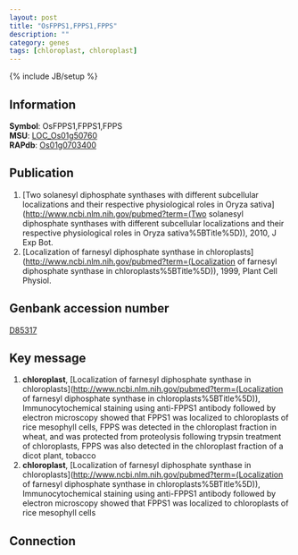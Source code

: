 ```yaml
---
layout: post
title: "OsFPPS1,FPPS1,FPPS"
description: ""
category: genes
tags: [chloroplast, chloroplast]
---
```

{% include JB/setup %}

## Information
__Symbol__: OsFPPS1,FPPS1,FPPS  
__MSU__: [LOC_Os01g50760](http://rice.plantbiology.msu.edu/cgi-bin/ORF_infopage.cgi?orf=LOC_Os01g50760)  
__RAPdb__: [Os01g0703400](http://rapdb.dna.affrc.go.jp/viewer/gbrowse_details/irgsp1?name=Os01g0703400)  

## Publication
1. [Two solanesyl diphosphate synthases with different subcellular localizations and their respective physiological roles in Oryza sativa](http://www.ncbi.nlm.nih.gov/pubmed?term=(Two solanesyl diphosphate synthases with different subcellular localizations and their respective physiological roles in Oryza sativa%5BTitle%5D)), 2010, J Exp Bot.
2. [Localization of farnesyl diphosphate synthase in chloroplasts](http://www.ncbi.nlm.nih.gov/pubmed?term=(Localization of farnesyl diphosphate synthase in chloroplasts%5BTitle%5D)), 1999, Plant Cell Physiol.

## Genbank accession number
[D85317](http://www.ncbi.nlm.nih.gov/nuccore/D85317)

## Key message
1. __chloroplast__, [Localization of farnesyl diphosphate synthase in chloroplasts](http://www.ncbi.nlm.nih.gov/pubmed?term=(Localization of farnesyl diphosphate synthase in chloroplasts%5BTitle%5D)),  Immunocytochemical staining using anti-FPPS1 antibody followed by electron microscopy showed that FPPS1 was localized to chloroplasts of rice mesophyll cells, FPPS was detected in the chloroplast fraction in wheat, and was protected from proteolysis following trypsin treatment of chloroplasts, FPPS was also detected in the chloroplast fraction of a dicot plant, tobacco
2. __chloroplast__, [Localization of farnesyl diphosphate synthase in chloroplasts](http://www.ncbi.nlm.nih.gov/pubmed?term=(Localization of farnesyl diphosphate synthase in chloroplasts%5BTitle%5D)),  Immunocytochemical staining using anti-FPPS1 antibody followed by electron microscopy showed that FPPS1 was localized to chloroplasts of rice mesophyll cells

## Connection


